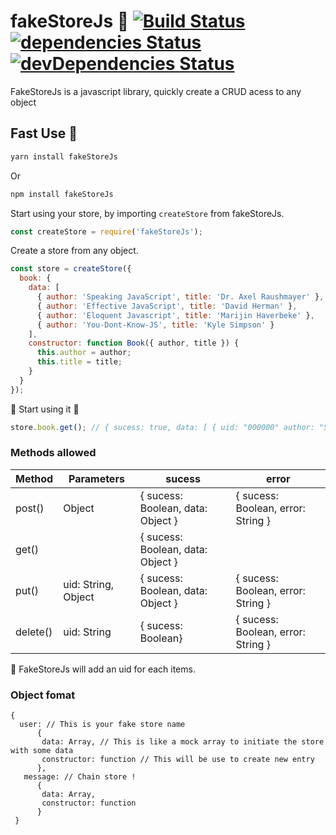 # fakeStoreJs :construction: [![Build Status](https://travis-ci.org/FabienGreard/fakeStoreJs.svg?branch=master)](https://travis-ci.org/FabienGreard/fakeStoreJs)[![dependencies Status](https://david-dm.org/FabienGreard/fakeStoreJs/status.svg)](https://david-dm.org/FabienGreard/fakeStoreJs)[![devDependencies Status](https://david-dm.org/FabienGreard/fakeStoreJs/dev-status.svg)](https://david-dm.org/FabienGreard/fakeStoreJs?type=dev)

FakeStoreJs is a javascript library, quickly create a CRUD acess to any object

## Fast Use :rocket:

```bash
yarn install fakeStoreJs
```

Or

```bash
npm install fakeStoreJs
```

Start using your store, by importing `createStore` from fakeStoreJs.

```javascript
const createStore = require('fakeStoreJs');
```

Create a store from any object.

```javascript
const store = createStore({
  book: {
    data: [
      { author: 'Speaking JavaScript', title: 'Dr. Axel Raushmayer' },
      { author: 'Effective JavaScript', title: 'David Herman' },
      { author: 'Eloquent Javascript', title: 'Marijin Haverbeke' },
      { author: 'You-Dont-Know-JS', title: 'Kyle Simpson' }
    ],
    constructor: function Book({ author, title }) {
      this.author = author;
      this.title = title;
    }
  }
});
```

:tada: Start using it :tada:

```javascript
store.book.get(); // { sucess: true, data: [ { uid: "000000" author: "Speaking JavaScript", title: "Dr. Axel Raushmayer" }, ...] }
```

### Methods allowed

| Method   | Parameters          | sucess                            | error                              |
| -------- | ------------------- | --------------------------------- | ---------------------------------- |
| post()   | Object              | { sucess: Boolean, data: Object } | { sucess: Boolean, error: String } |
| get()    |                     | { sucess: Boolean, data: Object } |                                    |
| put()    | uid: String, Object | { sucess: Boolean, data: Object } | { sucess: Boolean, error: String } |
| delete() | uid: String         | { sucess: Boolean}                | { sucess: Boolean, error: String } |

:rotating_light: FakeStoreJs will add an uid for each items.

### Object fomat

```
{
  user: // This is your fake store name
      {
       data: Array, // This is like a mock array to initiate the store with some data
       constructor: function // This will be use to create new entry
      },
   message: // Chain store !
      {
       data: Array,
       constructor: function
      }
 }
```
